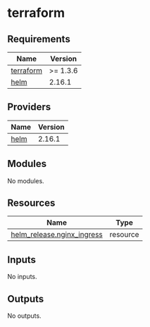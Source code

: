 # terraform

<!-- BEGIN_TF_DOCS -->
## Requirements

| Name | Version |
|------|---------|
| <a name="requirement_terraform"></a> [terraform](#requirement\_terraform) | >= 1.3.6 |
| <a name="requirement_helm"></a> [helm](#requirement\_helm) | 2.16.1 |

## Providers

| Name | Version |
|------|---------|
| <a name="provider_helm"></a> [helm](#provider\_helm) | 2.16.1 |

## Modules

No modules.

## Resources

| Name | Type |
|------|------|
| [helm_release.nginx_ingress](https://registry.terraform.io/providers/hashicorp/helm/2.16.1/docs/resources/release) | resource |

## Inputs

No inputs.

## Outputs

No outputs.
<!-- END_TF_DOCS -->
